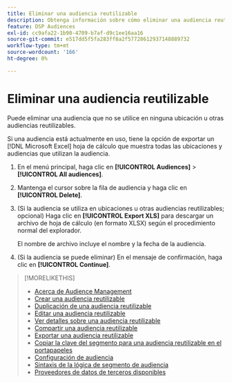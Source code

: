 ```yaml
---
title: Eliminar una audiencia reutilizable
description: Obtenga información sobre cómo eliminar una audiencia reutilizable.
feature: DSP Audiences
exl-id: cc9afa22-1b90-4709-b7af-d9c1ee16aa16
source-git-commit: e517dd5f5fa283ff8a2f57728612937148889732
workflow-type: tm+mt
source-wordcount: '166'
ht-degree: 0%

---
```


# Eliminar una audiencia reutilizable

Puede eliminar una audiencia que no se utilice en ninguna ubicación u otras audiencias reutilizables.

Si una audiencia está actualmente en uso, tiene la opción de exportar un [!DNL Microsoft Excel] hoja de cálculo que muestra todas las ubicaciones y audiencias que utilizan la audiencia.

1. En el menú principal, haga clic en **[!UICONTROL Audiences]** > **[!UICONTROL All audiences]**.

1. Mantenga el cursor sobre la fila de audiencia y haga clic en **[!UICONTROL Delete]**.

1. (Si la audiencia se utiliza en ubicaciones u otras audiencias reutilizables; opcional) Haga clic en **[!UICONTROL Export XLS]** para descargar un archivo de hoja de cálculo (en formato XLSX) según el procedimiento normal del explorador.

   El nombre de archivo incluye el nombre y la fecha de la audiencia.

1. (Si la audiencia se puede eliminar) En el mensaje de confirmación, haga clic en **[!UICONTROL Continue]**.

>[!MORELIKETHIS]
>
>* [Acerca de Audience Management](audience-about.md)
>* [Crear una audiencia reutilizable](reusable-audience-create.md)
>* [Duplicación de una audiencia reutilizable](reusable-audience-duplicate.md)
>* [Editar una audiencia reutilizable](reusable-audience-edit.md)
>* [Ver detalles sobre una audiencia reutilizable](reusable-audience-view-details.md)
>* [Compartir una audiencia reutilizable](reusable-audience-share.md)
>* [Exportar una audiencia reutilizable](reusable-audience-export.md)
>* [Copiar la clave del segmento para una audiencia reutilizable en el portapapeles](reusable-audience-clipboard.md)
>* [Configuración de audiencia](audience-settings.md)
>* [Sintaxis de la lógica de segmento de audiencia](audience-segment-logic-syntax.md)
>* [Proveedores de datos de terceros disponibles](third-party-data-providers.md)
